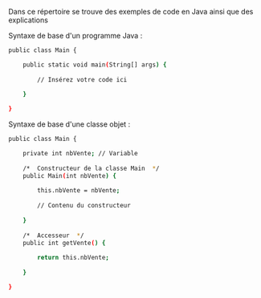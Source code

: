 Dans ce répertoire se trouve des exemples de code en Java ainsi que des explications

Syntaxe de base d'un programme Java :

```bash
public class Main {

	public static void main(String[] args) {
	
		// Insérez votre code ici
	
	}

}
```

Syntaxe de base d'une classe objet :

```bash
public class Main {

	private int nbVente; // Variable
	
	/*  Constructeur de la classe Main  */
	public Main(int nbVente) {
	
		this.nbVente = nbVente;
		
		// Contenu du constructeur
	
	}
	
	/*  Accesseur  */
	public int getVente() {
	
		return this.nbVente;
	
	}

}
```
